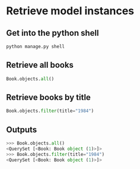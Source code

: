 # Retrieve model instances

## Get into the python shell

```bash
python manage.py shell
```

## Retrieve all books

```python
Book.objects.all()
```

## Retrieve books by title

```python
Book.objects.filter(title="1984")
```

## Outputs

```python
>>> Book.objects.all()
<QuerySet [<Book: Book object (1)>]>
>>> Book.objects.filter(title="1984")
<QuerySet [<Book: Book object (1)>]>
```